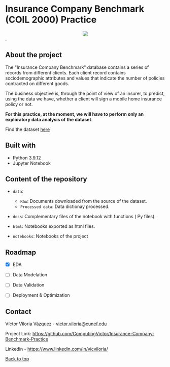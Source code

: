 # Insurance Company Benchmark (COIL 2000) Practice

<div style="text-align:center"><img src="https://hips.hearstapps.com/hmg-prod.s3.amazonaws.com/images/gettyimages-1321202626.jpg?resize=480:*" /></div>.

## About the project

The "Insurance Company Benchmark" database contains a series of records from different clients. Each client record contains sociodemographic attributes and values ​​that indicate the number of policies contracted on different goods. 

The business objective is, through the point of view of an insurer, to predict, using the data we have, whether a client will sign a mobile home insurance policy or not.


**For this practice, at the moment, we will have to perform only an exploratory data analysis of the dataset**.

Find the dataset [here](https://archive-beta.ics.uci.edu/ml/datasets/insurance+company+benchmark+coil+2000#Descriptive)



## Built with 


- Python 3.9.12
- Jupyter Notebook

## Content of the repository

- `data`: 
    - `Raw`: Documents downloaded from the source of the dataset.
    - `Processed data`: Data dictionay processed.

- `docs`: Complementary files of the notebook with functions ( Py files).
- `html`: Notebooks exported as html files. 

- `notebooks`: Notebooks of the project


## Roadmap

- [x] EDA
- [ ] Data Modelation
- [ ] Data Validation
- [ ] Deployment & Optimization



## Contact

Víctor Viloria Vázquez - <victor.viloria@cunef.edu>

Project Link: <https://github.com/ComputingVictor/Insurance-Company-Benchmark-Practice>

Linkedin - <https://www.linkedin.com/in/vicviloria/>



<a href="#top">Back to top</a>
